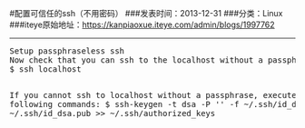 #配置可信任的ssh（不用密码）
###发表时间：2013-12-31
###分类：Linux
###iteye原始地址：<a href="https://kanpiaoxue.iteye.com/admin/blogs/1997762" target="_blank">https://kanpiaoxue.iteye.com/admin/blogs/1997762</a>

---

<div class="iteye-blog-content-contain" style="font-size: 14px;"> 
 <pre name="code" class="java">Setup passphraseless ssh
Now check that you can ssh to the localhost without a passphrase:
$ ssh localhost

If you cannot ssh to localhost without a passphrase, execute the following commands:
$ ssh-keygen -t dsa -P '' -f ~/.ssh/id_dsa 
$ cat ~/.ssh/id_dsa.pub &gt;&gt; ~/.ssh/authorized_keys</pre> 
 <p>&nbsp;</p> 
</div>